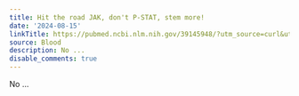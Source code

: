 ```yaml
---
title: Hit the road JAK, don't P-STAT, stem more!
date: '2024-08-15'
linkTitle: https://pubmed.ncbi.nlm.nih.gov/39145948/?utm_source=curl&utm_medium=rss&utm_campaign=journals&utm_content=7603509&fc=None&ff=20240815181417&v=2.18.0.post9+e462414
source: Blood
description: No ...
disable_comments: true
---
```

No ...